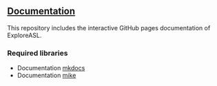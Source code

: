 ## [Documentation](https://exploreasl.github.io/Documentation/)

This repository includes the interactive GitHub pages documentation of ExploreASL.

### Required libraries

- Documentation [mkdocs](https://www.mkdocs.org/)
- Documentation [mike](https://github.com/jimporter/mike)

